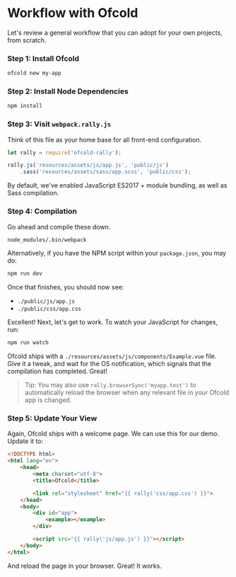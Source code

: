 # Workflow with Ofcold

Let's review a general workflow that you can adopt for your own projects, from scratch.

### Step 1: Install Ofcold

```bash
ofcold new my-app
```

### Step 2: Install Node Dependencies

```bash
npm install
```

### Step 3: Visit `webpack.rally.js`

Think of this file as your home base for all front-end configuration.

```js
let rally = require('ofcold-rally');

rally.js('resources/assets/js/app.js', 'public/js')
    .sass('resources/assets/sass/app.scss', 'public/css');
```

By default, we've enabled JavaScript ES2017 + module bundling, as well as Sass compilation.

### Step 4: Compilation

Go ahead and compile these down.

```bash
node_modules/.bin/webpack
```

Alternatively, if you have the NPM script within your `package.json`, you may do:

```bash
npm run dev
```

Once that finishes, you should now see:

* `./public/js/app.js`
* `./public/css/app.css`

Excellent! Next, let's get to work. To watch your JavaScript for changes, run:

```bash
npm run watch
```

Ofcold ships with a `./resources/assets/js/components/Example.vue` file. Give it a tweak, and wait for the OS notification, which signals that the compilation has completed. Great!

> Tip: You may also use `rally.browserSync('myapp.test')` to automatically reload the browser when any relevant file in your Ofcold app is changed.

### Step 5: Update Your View

Again, Ofcold ships with a welcome page. We can use this for our demo. Update it to:

```html
<!DOCTYPE html>
<html lang="en">
    <head>
        <meta charset="utf-8">
        <title>Ofcold</title>

        <link rel="stylesheet" href="{{ rally('css/app.css') }}">
    </head>
    <body>
        <div id="app">
            <example></example>
        </div>

        <script src="{{ rally('js/app.js') }}"></script>
    </body>
</html>
```

And reload the page in your browser. Great! It works.
